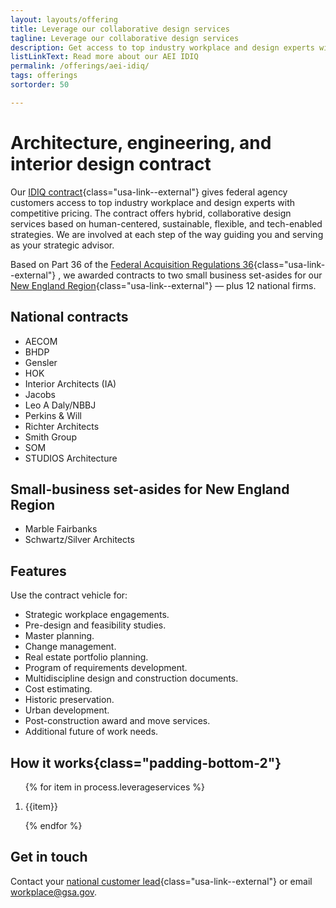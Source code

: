 ```yaml
---
layout: layouts/offering
title: Leverage our collaborative design services
tagline: Leverage our collaborative design services
description: Get access to top industry workplace and design experts with competitive pricing through our indefinite delivery, indefinite quantity contract
listLinkText: Read more about our AEI IDIQ 
permalink: /offerings/aei-idiq/
tags: offerings
sortorder: 50

---
```


# Architecture, engineering, and interior design contract

Our [IDIQ contract](http://gsa.gov/glossary#IDIQ){class="usa-link--external"} gives federal agency customers access to top industry workplace and design experts with competitive pricing. The contract offers hybrid, collaborative design services based on human-centered, sustainable, flexible, and tech-enabled strategies. We are involved at each step of the way guiding you and serving as your strategic advisor.

Based on Part 36 of the [Federal Acquisition Regulations 36](https://www.acquisition.gov/far/part-36){class="usa-link--external"} , we awarded contracts to two small business set-asides for our [New England Region](https://gsa.gov/glossary#regions){class="usa-link--external"}  — plus 12 national firms.

## National contracts
* AECOM
* BHDP
* Gensler
* HOK
* Interior Architects (IA)
* Jacobs
* Leo A Daly/NBBJ
* Perkins & Will
* Richter Architects
* Smith Group
* SOM
* STUDIOS Architecture
## Small-business set-asides for New England Region
* Marble Fairbanks
* Schwartz/Silver Architects
## Features
Use the contract vehicle for:
* Strategic workplace engagements.
* Pre-design and feasibility studies.
* Master planning.
* Change management.
* Real estate portfolio planning.
* Program of requirements development.
* Multidiscipline design and construction documents.
* Cost estimating.
* Historic preservation.
* Urban development.
* Post-construction award and move services.
* Additional future of work needs.

## How it works{class="padding-bottom-2"}

<ol class="usa-process-list">
 {% for item in process.leverageservices %}
  <li class="usa-process-list__item">
    <p class="usa-process-list__heading">
      {{item}}
    </p>
  </li>
 {% endfor %}
 </ol>

## Get in touch

Contact your [national customer lead](https://www.gsa.gov/about-us/organization/public-buildings-service/office-of-portfolio-mgmt-customer-engagement/office-of-customer-engagement/account-management-program/pbs-national-customer-leads){class="usa-link--external"} or email [workplace@gsa.gov](mailto:workplace@gsa.gov).
